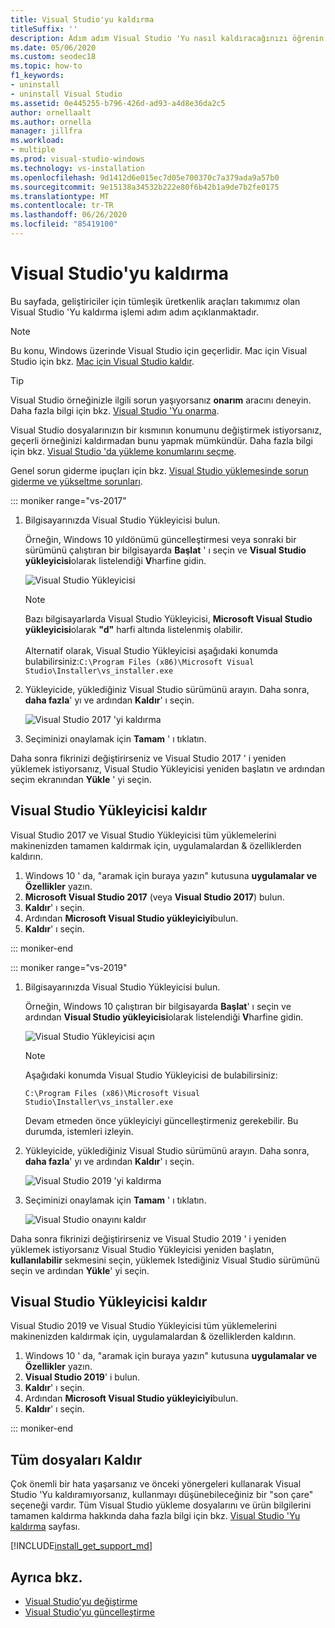 ```yaml
---
title: Visual Studio'yu kaldırma
titleSuffix: ''
description: Adım adım Visual Studio 'Yu nasıl kaldıracağınızı öğrenin.
ms.date: 05/06/2020
ms.custom: seodec18
ms.topic: how-to
f1_keywords:
- uninstall
- uninstall Visual Studio
ms.assetid: 0e445255-b796-426d-ad93-a4d8e36da2c5
author: ornellaalt
ms.author: ornella
manager: jillfra
ms.workload:
- multiple
ms.prod: visual-studio-windows
ms.technology: vs-installation
ms.openlocfilehash: 9d1412d6e015ec7d05e700370c7a379ada9a57b0
ms.sourcegitcommit: 9e15138a34532b222e80f6b42b1a9de7b2fe0175
ms.translationtype: MT
ms.contentlocale: tr-TR
ms.lasthandoff: 06/26/2020
ms.locfileid: "85419100"
---
```

# <a name="uninstall-visual-studio"></a>Visual Studio'yu kaldırma

Bu sayfada, geliştiriciler için tümleşik üretkenlik araçları takımımız olan Visual Studio 'Yu kaldırma işlemi adım adım açıklanmaktadır.

> [!NOTE]
> Bu konu, Windows üzerinde Visual Studio için geçerlidir. Mac için Visual Studio için bkz. [Mac için Visual Studio kaldır](/visualstudio/mac/uninstall).

> [!TIP]
> Visual Studio örneğinizle ilgili sorun yaşıyorsanız **onarım** aracını deneyin. Daha fazla bilgi için bkz. [Visual Studio 'Yu onarma](../install/repair-visual-studio.md). 
>
> Visual Studio dosyalarınızın bir kısmının konumunu değiştirmek istiyorsanız, geçerli örneğinizi kaldırmadan bunu yapmak mümkündür. Daha fazla bilgi için bkz. [Visual Studio 'da yükleme konumlarını seçme](../install/change-installation-locations.md).
>
> Genel sorun giderme ipuçları için bkz. [Visual Studio yüklemesinde sorun giderme ve yükseltme sorunları](../install/troubleshooting-installation-issues.md).

::: moniker range="vs-2017"

1. Bilgisayarınızda Visual Studio Yükleyicisi bulun.

     Örneğin, Windows 10 yıldönümü güncelleştirmesi veya sonraki bir sürümünü çalıştıran bir bilgisayarda **Başlat** ' ı seçin ve **Visual Studio yükleyicisi**olarak listelendiği **V**harfine gidin.

     ![Visual Studio Yükleyicisi](media/locate-the-visual-studio-installer.png "Microsoft Visual Studio yükleyicisini bulun")

   > [!NOTE]
   > Bazı bilgisayarlarda Visual Studio Yükleyicisi, **Microsoft Visual Studio yükleyicisi**olarak **"d"** harfi altında listelenmiş olabilir.<br/><br/> Alternatif olarak, Visual Studio Yükleyicisi aşağıdaki konumda bulabilirsiniz:`C:\Program Files (x86)\Microsoft Visual Studio\Installer\vs_installer.exe`

1. Yükleyicide, yüklediğiniz Visual Studio sürümünü arayın. Daha sonra, **daha fazla**' yı ve ardından **Kaldır**' ı seçin.

     ![Visual Studio 2017 'yi kaldırma](media/uninstall-visual-studio.png "Visual Studio 2017 'yi kaldırma")

1. Seçiminizi onaylamak için **Tamam** ' ı tıklatın.

Daha sonra fikrinizi değiştirirseniz ve Visual Studio 2017 ' i yeniden yüklemek istiyorsanız, Visual Studio Yükleyicisi yeniden başlatın ve ardından seçim ekranından **Yükle** ' yi seçin.

## <a name="uninstall-visual-studio-installer"></a>Visual Studio Yükleyicisi kaldır

Visual Studio 2017 ve Visual Studio Yükleyicisi tüm yüklemelerini makinenizden tamamen kaldırmak için, uygulamalardan & özelliklerden kaldırın.

1. Windows 10 ' da, "aramak için buraya yazın" kutusuna **uygulamalar ve Özellikler** yazın.
1. **Microsoft Visual Studio 2017** (veya **Visual Studio 2017**) bulun.
1. **Kaldır**' ı seçin.
1. Ardından **Microsoft Visual Studio yükleyiciyi**bulun.
1. **Kaldır**' ı seçin.

::: moniker-end

::: moniker range="vs-2019"

1. Bilgisayarınızda Visual Studio Yükleyicisi bulun.

     Örneğin, Windows 10 çalıştıran bir bilgisayarda **Başlat**' ı seçin ve ardından **Visual Studio yükleyicisi**olarak listelendiği **V**harfine gidin.

     ![Visual Studio Yükleyicisi açın](media/vs-2019/vs-installer-windows-start.png "Visual Studio Yükleyicisi açın")

     > [!NOTE]
     > Aşağıdaki konumda Visual Studio Yükleyicisi de bulabilirsiniz:
     >
     > `C:\Program Files (x86)\Microsoft Visual Studio\Installer\vs_installer.exe`

    Devam etmeden önce yükleyiciyi güncelleştirmeniz gerekebilir. Bu durumda, istemleri izleyin.

1. Yükleyicide, yüklediğiniz Visual Studio sürümünü arayın. Daha sonra, **daha fazla**' yı ve ardından **Kaldır**' ı seçin.

     ![Visual Studio 2019 'yi kaldırma](media/vs-2019/vs-installer-uninstall.png "Visual Studio 2019 'yi kaldırma")

1. Seçiminizi onaylamak için **Tamam** ' ı tıklatın.

     ![Visual Studio onayını kaldır](media/vs-2019/uninstall-visualstudio-confirm.png "Visual Studio 2019 ' i kaldırmak istediğinizi onaylayın")

Daha sonra fikrinizi değiştirirseniz ve Visual Studio 2019 ' i yeniden yüklemek istiyorsanız Visual Studio Yükleyicisi yeniden başlatın, **kullanılabilir** sekmesini seçin, yüklemek Istediğiniz Visual Studio sürümünü seçin ve ardından **Yükle**' yi seçin.

## <a name="uninstall-visual-studio-installer"></a>Visual Studio Yükleyicisi kaldır

Visual Studio 2019 ve Visual Studio Yükleyicisi tüm yüklemelerini makinenizden kaldırmak için, uygulamalardan & özelliklerden kaldırın.

1. Windows 10 ' da, "aramak için buraya yazın" kutusuna **uygulamalar ve Özellikler** yazın.
1. **Visual Studio 2019**' i bulun.
1. **Kaldır**' ı seçin.
1. Ardından **Microsoft Visual Studio yükleyiciyi**bulun.
1. **Kaldır**' ı seçin.

::: moniker-end

## <a name="remove-all-files"></a>Tüm dosyaları Kaldır

Çok önemli bir hata yaşarsanız ve önceki yönergeleri kullanarak Visual Studio 'Yu kaldıramıyorsanız, kullanmayı düşünebileceğiniz bir "son çare" seçeneği vardır. Tüm Visual Studio yükleme dosyalarını ve ürün bilgilerini tamamen kaldırma hakkında daha fazla bilgi için bkz. [Visual Studio 'Yu kaldırma](remove-visual-studio.md) sayfası.

[!INCLUDE[install_get_support_md](includes/install_get_support_md.md)]

## <a name="see-also"></a>Ayrıca bkz.

* [Visual Studio’yu değiştirme](modify-visual-studio.md)
* [Visual Studio’yu güncelleştirme](update-visual-studio.md)
